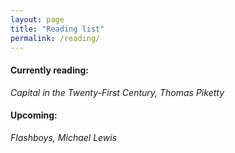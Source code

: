 ```yaml
---
layout: page
title: "Reading list"
permalink: /reading/
---
```


#### Currently reading:
*Capital in the Twenty-First Century, Thomas Piketty*

#### Upcoming:
*Flashboys, Michael Lewis*
